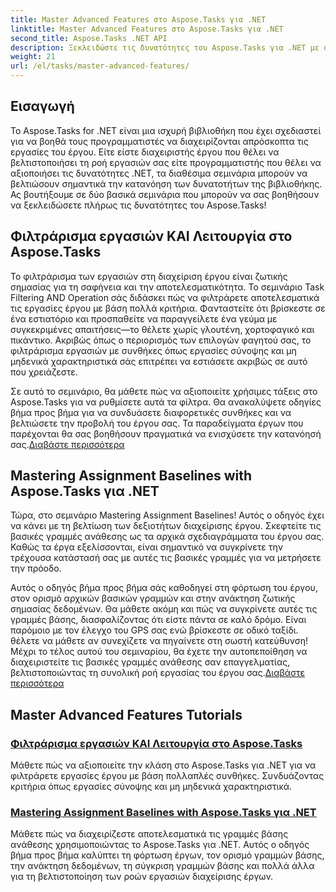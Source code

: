 ```yaml
---
title: Master Advanced Features στο Aspose.Tasks για .NET
linktitle: Master Advanced Features στο Aspose.Tasks για .NET
second_title: Aspose.Tasks .NET API
description: Ξεκλειδώστε τις δυνατότητες του Aspose.Tasks για .NET με σεμινάρια για το φιλτράρισμα εργασιών, τις βασικές γραμμές ανάθεσης και προηγμένες δυνατότητες για αποτελεσματική διαχείριση έργου.
weight: 21
url: /el/tasks/master-advanced-features/
---
```

## Εισαγωγή

Το Aspose.Tasks for .NET είναι μια ισχυρή βιβλιοθήκη που έχει σχεδιαστεί για να βοηθά τους προγραμματιστές να διαχειρίζονται απρόσκοπτα τις εργασίες του έργου. Είτε είστε διαχειριστής έργου που θέλει να βελτιστοποιήσει τη ροή εργασιών σας είτε προγραμματιστής που θέλει να αξιοποιήσει τις δυνατότητες .NET, τα διαθέσιμα σεμινάρια μπορούν να βελτιώσουν σημαντικά την κατανόηση των δυνατοτήτων της βιβλιοθήκης. Ας βουτήξουμε σε δύο βασικά σεμινάρια που μπορούν να σας βοηθήσουν να ξεκλειδώσετε πλήρως τις δυνατότητες του Aspose.Tasks!

## Φιλτράρισμα εργασιών ΚΑΙ Λειτουργία στο Aspose.Tasks

Το φιλτράρισμα των εργασιών στη διαχείριση έργου είναι ζωτικής σημασίας για τη σαφήνεια και την αποτελεσματικότητα. Το σεμινάριο Task Filtering AND Operation σάς διδάσκει πώς να φιλτράρετε αποτελεσματικά τις εργασίες έργου με βάση πολλά κριτήρια. Φανταστείτε ότι βρίσκεστε σε ένα εστιατόριο και προσπαθείτε να παραγγείλετε ένα γεύμα με συγκεκριμένες απαιτήσεις—το θέλετε χωρίς γλουτένη, χορτοφαγικό και πικάντικο. Ακριβώς όπως ο περιορισμός των επιλογών φαγητού σας, το φιλτράρισμα εργασιών με συνθήκες όπως εργασίες σύνοψης και μη μηδενικά χαρακτηριστικά σάς επιτρέπει να εστιάσετε ακριβώς σε αυτό που χρειάζεστε.

 Σε αυτό το σεμινάριο, θα μάθετε πώς να αξιοποιείτε χρήσιμες τάξεις στο Aspose.Tasks για να ρυθμίσετε αυτά τα φίλτρα. Θα ανακαλύψετε οδηγίες βήμα προς βήμα για να συνδυάσετε διαφορετικές συνθήκες και να βελτιώσετε την προβολή του έργου σας. Τα παραδείγματα έργων που παρέχονται θα σας βοηθήσουν πραγματικά να ενισχύσετε την κατανόησή σας.[Διαβάστε περισσότερα](./task-filtering-and-operation/)

## Mastering Assignment Baselines with Aspose.Tasks για .NET

Τώρα, στο σεμινάριο Mastering Assignment Baselines! Αυτός ο οδηγός έχει να κάνει με τη βελτίωση των δεξιοτήτων διαχείρισης έργου. Σκεφτείτε τις βασικές γραμμές ανάθεσης ως τα αρχικά σχεδιαγράμματα του έργου σας. Καθώς τα έργα εξελίσσονται, είναι σημαντικό να συγκρίνετε την τρέχουσα κατάστασή σας με αυτές τις βασικές γραμμές για να μετρήσετε την πρόοδο.

 Αυτός ο οδηγός βήμα προς βήμα σάς καθοδηγεί στη φόρτωση του έργου, στον ορισμό αρχικών βασικών γραμμών και στην ανάκτηση ζωτικής σημασίας δεδομένων. Θα μάθετε ακόμη και πώς να συγκρίνετε αυτές τις γραμμές βάσης, διασφαλίζοντας ότι είστε πάντα σε καλό δρόμο. Είναι παρόμοιο με τον έλεγχο του GPS σας ενώ βρίσκεστε σε οδικό ταξίδι. θέλετε να μάθετε αν συνεχίζετε να πηγαίνετε στη σωστή κατεύθυνση! Μέχρι το τέλος αυτού του σεμιναρίου, θα έχετε την αυτοπεποίθηση να διαχειριστείτε τις βασικές γραμμές ανάθεσης σαν επαγγελματίας, βελτιστοποιώντας τη συνολική ροή εργασίας του έργου σας.[Διαβάστε περισσότερα](./mastering-assignment-baseline/)

## Master Advanced Features Tutorials
### [Φιλτράρισμα εργασιών ΚΑΙ Λειτουργία στο Aspose.Tasks](./task-filtering-and-operation/)
Μάθετε πώς να αξιοποιείτε την κλάση στο Aspose.Tasks για .NET για να φιλτράρετε εργασίες έργου με βάση πολλαπλές συνθήκες. Συνδυάζοντας κριτήρια όπως εργασίες σύνοψης και μη μηδενικά χαρακτηριστικά.
### [Mastering Assignment Baselines with Aspose.Tasks για .NET](./mastering-assignment-baseline/)
Μάθετε πώς να διαχειρίζεστε αποτελεσματικά τις γραμμές βάσης ανάθεσης χρησιμοποιώντας το Aspose.Tasks για .NET. Αυτός ο οδηγός βήμα προς βήμα καλύπτει τη φόρτωση έργων, τον ορισμό γραμμών βάσης, την ανάκτηση δεδομένων, τη σύγκριση γραμμών βάσης και πολλά άλλα για τη βελτιστοποίηση των ροών εργασιών διαχείρισης έργων.